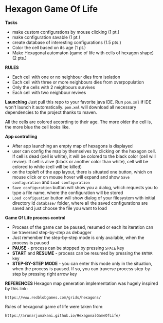 # Hexagon Game Of Life

**Tasks**

- make custom configurations by mouse clicking (1 pt.)
- make configuration savable (1 pt.)
- create database of interesting configurations (1.5 pts.)
- Color the cell based on its age (1 pt.)
- Make Hexagonal automaton (game of life with cells of hexagon shape) (2 pts.)

**RULES**
- Each cell with one or no neighbour dies from isolation
- Each cell with three or more neighbours dies from overpopulation
- Only the cells with 2 neighbours survives
- Each cell with two neighbour revives

**Launching**
Just pull this repo to your favorite java IDE. Run `pom.xml` if IDE won't launch it automatically. `pom.xml` will 
download all necessary dependencies to the project thanks to maven.

All the cells are colored according to their age. The more older the cell is, the more blue the cell looks like.

**App controlling**
- After app launching an empty map of hexagons is displayed
- user can config the map by themselves by clicking on the hexagon cell. If cell is dead (cell is white), it will be colored to the black color (cell will revive).
  If cell is alive (black or another color than white), cell will be colored to white (cell will be killed)
- on the topleft of the app layout, there is situated one button, which on mouse click or on mouse hover will expand and show `Save configuration` and `Load configuration`
- `Save configuration` button will show you a dialog, which requests you to type a file name, where the configuration will be stored
- `Load configuation` button will show dialog of your filesystem with initial directory id `database/` folder, where all the saved configurations are saved and just choose the file you want to load

**Game Of Life process control**
- Process of the game can be paused, resumed or each its iteration can be traversed step-by-step as debugger
- Just remember the step-by-step mode is only available, when the process is paused
- **PAUSE** - process can be stopped by pressing `SPACE` key
- **START** and **RESUME** - process can be resumed by pressing the `ENTER` key
- **STEP-BY-STEP MODE** - you can enter this mode only in the situation, when the process is paused. If so, you can traverse process step-by-step by pressing right arrow key

**REFERENCES**
Hexagon map generation implementation was hugely inspired by this link:

```https://www.redblobgames.com/grids/hexagons/```

Rules of hexagonal game of life were taken from:

```https://arunarjunakani.github.io/HexagonalGameOfLife/```
